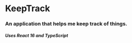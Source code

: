 # KeepTrack
 ### An application that helps me keep track of things.

  ##### Uses React 16 and TypeScript